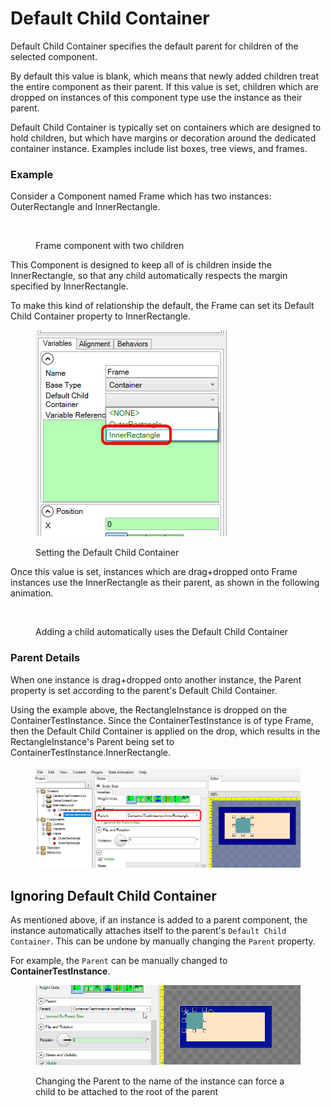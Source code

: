 # Default Child Container

Default Child Container specifies the default parent for children of the selected component.

By default this value is blank, which means that newly added children treat the entire component as their parent. If this value is set, children which are dropped on instances of this component type use the instance as their parent.

Default Child Container is typically set on containers which are designed to hold children, but which have margins or decoration around the dedicated container instance. Examples include list boxes, tree views, and frames.

### Example

Consider a Component named Frame which has two instances: OuterRectangle and InnerRectangle.

<figure><img src="../../../.gitbook/assets/image (1) (1) (3).png" alt=""><figcaption><p>Frame component with two children</p></figcaption></figure>

This Component is designed to keep all of is children inside the InnerRectangle, so that any child automatically respects the margin specified by InnerRectangle.

To make this kind of relationship the default, the Frame can set its Default Child Container property to InnerRectangle.

<figure><img src="../../../.gitbook/assets/image (2) (1) (1) (1) (1) (1) (1) (1) (1) (1) (1) (1) (1) (1) (1) (1) (1) (1) (1) (1) (1) (1) (1) (1) (1) (1) (1) (1) (1) (1).png" alt=""><figcaption><p>Setting the Default Child Container</p></figcaption></figure>

Once this value is set, instances which are drag+dropped onto Frame instances use the InnerRectangle as their parent, as shown in the following animation.

<figure><img src="../../../.gitbook/assets/11_20 05 09.gif" alt=""><figcaption><p>Adding a child automatically uses the Default Child Container</p></figcaption></figure>

### Parent Details

When one instance is drag+dropped onto another instance, the Parent property is set according to the parent's Default Child Container.

Using the example above, the RectangleInstance is dropped on the ContainerTestInstance. Since the ContainerTestInstance is of type Frame, then the Default Child Container is applied on the drop, which results in the RectangleInstance's Parent being set to ContainerTestInstance.InnerRectangle.

<figure><img src="../../../.gitbook/assets/image (2) (1) (1) (1) (1) (1) (1) (1) (1) (1) (1) (1) (1) (1) (1) (1) (1) (1) (1) (1) (1) (1) (1) (1) (1) (1) (1) (1) (1).png" alt=""><figcaption></figcaption></figure>

## Ignoring Default Child Container

As mentioned above, if an instance is added to a parent component, the instance automatically attaches itself to the parent's `Default Child Container`. This can be undone by manually changing the `Parent` property.

For example, the `Parent` can be manually changed to **ContainerTestInstance**.

<figure><img src="../../../.gitbook/assets/22_11 38 45.gif" alt=""><figcaption><p>Changing the Parent to the name of the instance can force a child to be attached to the root of the parent</p></figcaption></figure>



